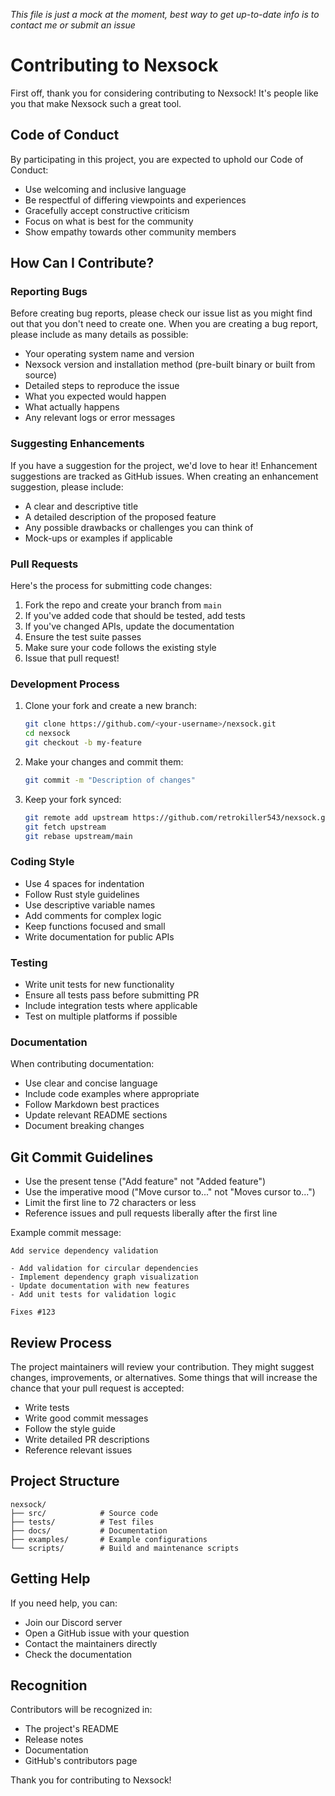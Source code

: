 *This file is just a mock at the moment, best way to get up-to-date info is to contact me or submit an issue*

# Contributing to Nexsock

First off, thank you for considering contributing to Nexsock! It's people like you that make Nexsock such a great tool.

## Code of Conduct

By participating in this project, you are expected to uphold our Code of Conduct:

- Use welcoming and inclusive language
- Be respectful of differing viewpoints and experiences
- Gracefully accept constructive criticism
- Focus on what is best for the community
- Show empathy towards other community members

## How Can I Contribute?

### Reporting Bugs

Before creating bug reports, please check our issue list as you might find out that you don't need to create one. When you are creating a bug report, please include as many details as possible:

- Your operating system name and version
- Nexsock version and installation method (pre-built binary or built from source)
- Detailed steps to reproduce the issue
- What you expected would happen
- What actually happens
- Any relevant logs or error messages

### Suggesting Enhancements

If you have a suggestion for the project, we'd love to hear it! Enhancement suggestions are tracked as GitHub issues. When creating an enhancement suggestion, please include:

- A clear and descriptive title
- A detailed description of the proposed feature
- Any possible drawbacks or challenges you can think of
- Mock-ups or examples if applicable

### Pull Requests

Here's the process for submitting code changes:

1. Fork the repo and create your branch from `main`
2. If you've added code that should be tested, add tests
3. If you've changed APIs, update the documentation
4. Ensure the test suite passes
5. Make sure your code follows the existing style
6. Issue that pull request!

### Development Process

1. Clone your fork and create a new branch:
   ```bash
   git clone https://github.com/<your-username>/nexsock.git
   cd nexsock
   git checkout -b my-feature
   ```

2. Make your changes and commit them:
   ```bash
   git commit -m "Description of changes"
   ```

3. Keep your fork synced:
   ```bash
   git remote add upstream https://github.com/retrokiller543/nexsock.git
   git fetch upstream
   git rebase upstream/main
   ```

### Coding Style

- Use 4 spaces for indentation
- Follow Rust style guidelines
- Use descriptive variable names
- Add comments for complex logic
- Keep functions focused and small
- Write documentation for public APIs

### Testing

- Write unit tests for new functionality
- Ensure all tests pass before submitting PR
- Include integration tests where applicable
- Test on multiple platforms if possible

### Documentation

When contributing documentation:

- Use clear and concise language
- Include code examples where appropriate
- Follow Markdown best practices
- Update relevant README sections
- Document breaking changes

## Git Commit Guidelines

- Use the present tense ("Add feature" not "Added feature")
- Use the imperative mood ("Move cursor to..." not "Moves cursor to...")
- Limit the first line to 72 characters or less
- Reference issues and pull requests liberally after the first line

Example commit message:
```
Add service dependency validation

- Add validation for circular dependencies
- Implement dependency graph visualization
- Update documentation with new features
- Add unit tests for validation logic

Fixes #123
```

## Review Process

The project maintainers will review your contribution. They might suggest changes, improvements, or alternatives. Some things that will increase the chance that your pull request is accepted:

- Write tests
- Write good commit messages
- Follow the style guide
- Write detailed PR descriptions
- Reference relevant issues

## Project Structure

```
nexsock/
├── src/            # Source code
├── tests/          # Test files
├── docs/           # Documentation
├── examples/       # Example configurations
└── scripts/        # Build and maintenance scripts
```

## Getting Help

If you need help, you can:

- Join our Discord server
- Open a GitHub issue with your question
- Contact the maintainers directly
- Check the documentation

## Recognition

Contributors will be recognized in:

- The project's README
- Release notes
- Documentation
- GitHub's contributors page

Thank you for contributing to Nexsock!